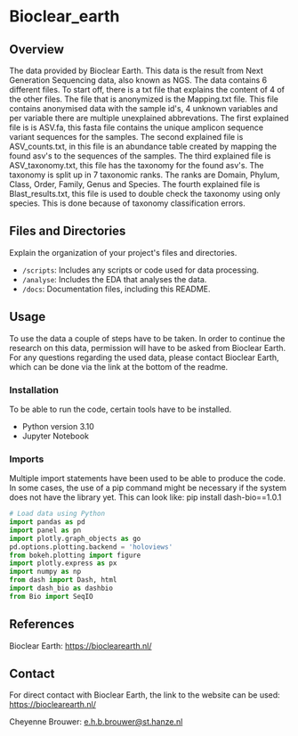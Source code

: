 # Bioclear_earth

## Overview

The data provided by Bioclear Earth. This data is the result from Next Generation Sequencing data, also known as NGS. The data contains 6 different files. To start off, there is a txt file that explains the content of 4 of the other files.
The file that is anonymized is the Mapping.txt file. This file contains anonymised data with the sample id's, 4 unknown variables and per variable there are multiple unexplained abbrevations.
The first explained file is is ASV.fa, this fasta file contains the unique amplicon sequence variant sequences for the samples.
The second explained file is ASV_counts.txt, in this file is an abundance table created by mapping the found asv's to the sequences of the samples.
The third explained file is ASV_taxonomy.txt, this file has the taxonomy for the found asv's. The taxonomy is split up in 7 taxonomic ranks. The ranks are Domain, Phylum, Class, Order, Family, Genus and Species.
The fourth explained file is Blast_results.txt, this file is used to double check the taxonomy using only species. This is done because of taxonomy classification errors.

## Files and Directories

Explain the organization of your project's files and directories.

- `/scripts`: Includes any scripts or code used for data processing.
- `/analyse`: Includes the EDA that analyses the data.
- `/docs`: Documentation files, including this README.

## Usage

To use the data a couple of steps have to be taken. In order to continue the research on this data,
permission will have to be asked from Bioclear Earth. For any questions regarding the used data, please contact Bioclear 
Earth, which can be done via the link at the bottom of the readme.

### Installation

To be able to run the code, certain tools have to be installed.

* Python version 3.10
* Jupyter Notebook

### Imports

Multiple import statements have been used to be able to produce the code. In some cases, the use of a pip command might
be necessary if the system does not have the library yet.
This can look like: pip install dash-bio==1.0.1

```python
# Load data using Python
import pandas as pd
import panel as pn
import plotly.graph_objects as go
pd.options.plotting.backend = 'holoviews'
from bokeh.plotting import figure
import plotly.express as px
import numpy as np
from dash import Dash, html
import dash_bio as dashbio
from Bio import SeqIO
```

## References
Bioclear Earth: https://bioclearearth.nl/

## Contact
For direct contact with Bioclear Earth, the link to the website can be used: https://bioclearearth.nl/

Cheyenne Brouwer: e.h.b.brouwer@st.hanze.nl

